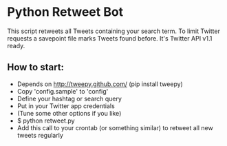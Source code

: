Python Retweet Bot
==================

This script retweets all Tweets containing your search term. To limit Twitter requests a savepoint file marks Tweets found before. It's Twitter API v1.1 ready.

How to start:
-------------
* Depends on http://tweepy.github.com/ (pip install tweepy)
* Copy 'config.sample' to 'config'
* Define your hashtag or search query
* Put in your Twitter app credentials
* (Tune some other options if you like)
* $ python retweet.py
* Add this call to your crontab (or something similar) to retweet all new tweets regularly
